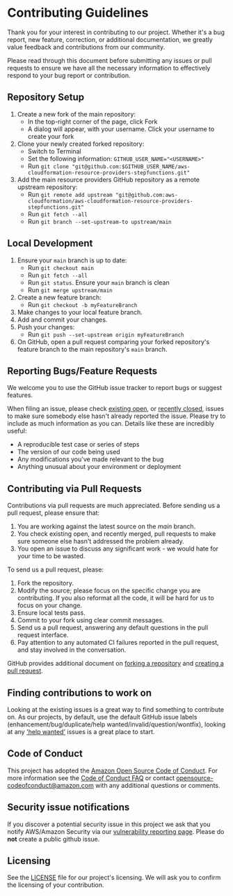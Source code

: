 # Contributing Guidelines

Thank you for your interest in contributing to our project. Whether it's a bug report, new feature, correction, or additional
documentation, we greatly value feedback and contributions from our community.

Please read through this document before submitting any issues or pull requests to ensure we have all the necessary
information to effectively respond to your bug report or contribution.


## Repository Setup

1. Create a new fork of the main repository:
    - In the top-right corner of the page, click Fork
    - A dialog will appear, with your username. Click your username to create your fork
2. Clone your newly created forked repository:
    - Switch to Terminal
    - Set the following information: `GITHUB_USER_NAME="<USERNAME>"`
    - Run `git clone "git@github.com:$GITHUB_USER_NAME/aws-cloudformation-resource-providers-stepfunctions.git"`
3. Add the main resource providers GitHub repository as a remote upstream repository:
    - Run `git remote add upstream "git@github.com:aws-cloudformation/aws-cloudformation-resource-providers-stepfunctions.git"`
    - Run `git fetch --all`
    - Run `git branch --set-upstream-to upstream/main`

## Local Development

1. Ensure your `main` branch is up to date:
    - Run `git checkout main`
    - Run `git fetch --all`
    - Run `git status`. Ensure your `main` branch is clean
    - Run `git merge upstream/main`
2. Create a new feature branch:
    - Run `git checkout -b myFeatureBranch`
3. Make changes to your local feature branch.
4. Add and commit your changes.
5. Push your changes:
    - Run `git push --set-upstream origin myFeatureBranch`
6. On GitHub, open a pull request comparing your forked repository's feature branch to the main repository's `main` branch.

## Reporting Bugs/Feature Requests

We welcome you to use the GitHub issue tracker to report bugs or suggest features.

When filing an issue, please check [existing open](https://github.com/aws-cloudformation/aws-cloudformation-resource-providers-stepfunctions/issues), or [recently closed](https://github.com/aws-cloudformation/aws-cloudformation-resource-providers-stepfunctions/issues?utf8=%E2%9C%93&q=is%3Aissue%20is%3Aclosed%20), issues to make sure somebody else hasn't already
reported the issue. Please try to include as much information as you can. Details like these are incredibly useful:

* A reproducible test case or series of steps
* The version of our code being used
* Any modifications you've made relevant to the bug
* Anything unusual about your environment or deployment


## Contributing via Pull Requests
Contributions via pull requests are much appreciated. Before sending us a pull request, please ensure that:

1. You are working against the latest source on the *main* branch.
2. You check existing open, and recently merged, pull requests to make sure someone else hasn't addressed the problem already.
3. You open an issue to discuss any significant work - we would hate for your time to be wasted.

To send us a pull request, please:

1. Fork the repository.
2. Modify the source; please focus on the specific change you are contributing. If you also reformat all the code, it will be hard for us to focus on your change.
3. Ensure local tests pass.
4. Commit to your fork using clear commit messages.
5. Send us a pull request, answering any default questions in the pull request interface.
6. Pay attention to any automated CI failures reported in the pull request, and stay involved in the conversation.

GitHub provides additional document on [forking a repository](https://help.github.com/articles/fork-a-repo/) and
[creating a pull request](https://help.github.com/articles/creating-a-pull-request/).


## Finding contributions to work on
Looking at the existing issues is a great way to find something to contribute on. As our projects, by default, use the default GitHub issue labels (enhancement/bug/duplicate/help wanted/invalid/question/wontfix), looking at any ['help wanted'](https://github.com/aws-cloudformation/aws-cloudformation-resource-providers-stepfunctions/labels/help%20wanted) issues is a great place to start.


## Code of Conduct
This project has adopted the [Amazon Open Source Code of Conduct](https://aws.github.io/code-of-conduct).
For more information see the [Code of Conduct FAQ](https://aws.github.io/code-of-conduct-faq) or contact
opensource-codeofconduct@amazon.com with any additional questions or comments.


## Security issue notifications
If you discover a potential security issue in this project we ask that you notify AWS/Amazon Security via our [vulnerability reporting page](http://aws.amazon.com/security/vulnerability-reporting/). Please do **not** create a public github issue.


## Licensing

See the [LICENSE](LICENSE) file for our project's licensing. We will ask you to confirm the licensing of your contribution.
